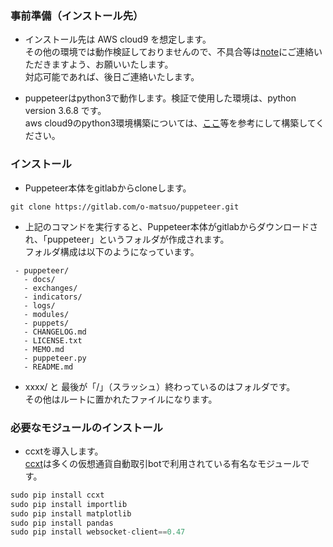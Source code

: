 ### 事前準備（インストール先）

- インストール先は AWS cloud9 を想定します。   
その他の環境では動作検証しておりませんので、不具合等は[note](https://note.mu/o_matsuo/n/n88ca529043a5)にご連絡いただきますよう、お願いいたします。   
対応可能であれば、後日ご連絡いたします。

- puppeteerはpython3で動作します。検証で使用した環境は、python version 3.6.8 です。   
aws cloud9のpython3環境構築については、[ここ](https://qiita.com/acecrc/items/fb34a12b265122816d4b)等を参考にして構築してください。

### インストール

- Puppeteer本体をgitlabからcloneします。   

```
git clone https://gitlab.com/o-matsuo/puppeteer.git
```

- 上記のコマンドを実行すると、Puppeteer本体がgitlabからダウンロードされ、「puppeteer」というフォルダが作成されます。   
フォルダ構成は以下のようになっています。

```
 - puppeteer/
   - docs/
   - exchanges/
   - indicators/
   - logs/
   - modules/
   - puppets/
   - CHANGELOG.md
   - LICENSE.txt
   - MEMO.md
   - puppeteer.py
   - README.md
```

- xxxx/ と 最後が「/」（スラッシュ）終わっているのはフォルダです。   
その他はルートに置かれたファイルになります。

### 必要なモジュールのインストール

- ccxtを導入します。   
[ccxt](https://github.com/ccxt/ccxt)は多くの仮想通貨自動取引botで利用されている有名なモジュールです。

```python
sudo pip install ccxt
sudo pip install importlib
sudo pip install matplotlib
sudo pip install pandas
sudo pip install websocket-client==0.47
```

